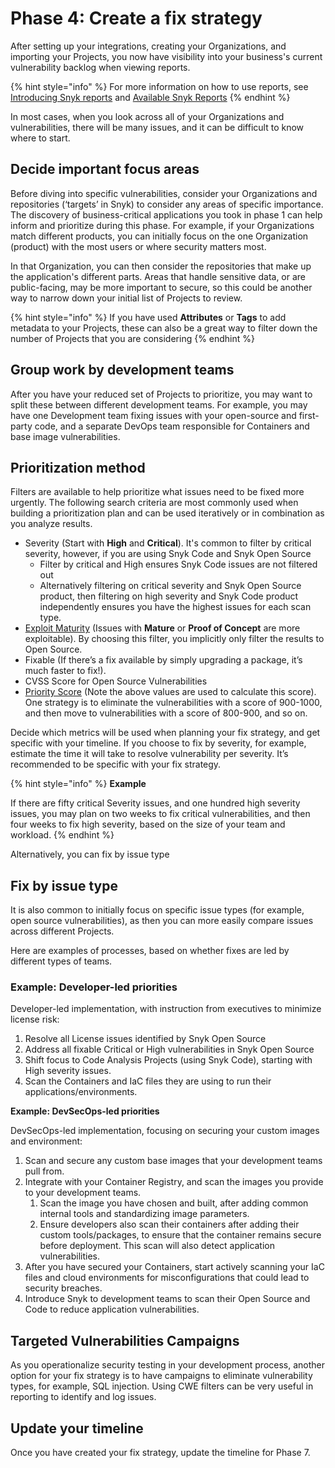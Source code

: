 # Phase 4: Create a fix strategy

After setting up your integrations, creating your Organizations, and importing your Projects, you now have visibility into your business's current vulnerability backlog when viewing reports.&#x20;

{% hint style="info" %}
For more information on how to use reports, see[ Introducing Snyk reports](https://docs.snyk.io/manage-risk/reporting/getting-started-with-snyk-reports) and [Available Snyk Reports](https://docs.snyk.io/manage-risk/reporting/available-snyk-reports)
{% endhint %}

In most cases, when you look across all of your Organizations and vulnerabilities, there will be many issues, and it can be difficult to know where to start.

## Decide important focus areas

Before diving into specific vulnerabilities, consider your Organizations and repositories (‘targets’ in Snyk) to consider any areas of specific importance. The discovery of business-critical applications you took in phase 1 can help inform and prioritize during this phase. For example, if your Organizations match different products, you can initially focus on the one Organization (product) with the most users or where security matters most.&#x20;

In that Organization, you can then consider the repositories that make up the application's different parts. Areas that handle sensitive data, or are public-facing, may be more important to secure, so this could be another way to narrow down your initial list of Projects to review.

{% hint style="info" %}
If you have used **Attributes** or **Tags** to add metadata to your Projects, these can also be a great way to filter down the number of Projects that you are considering
{% endhint %}

## Group work by development teams

After you have your reduced set of Projects to prioritize, you may want to split these between different development teams. For example, you may have one Development team fixing issues with your open-source and first-party code, and a separate DevOps team responsible for Containers and base image vulnerabilities.

## Prioritization method

Filters are available to help prioritize what issues need to be fixed more urgently. The following search criteria are most commonly used when building a prioritization plan and can be used iteratively or in combination as you analyze results.&#x20;

* Severity (Start with **High** and **Critical**). It's common to filter by critical severity, however, if you are using Snyk Code and Snyk Open Source
  * Filter by critical and High ensures Snyk Code issues are not filtered out
  * Alternatively filtering on critical severity and Snyk Open Source product, then filtering on high severity and Snyk Code product independently ensures you have the highest issues for each scan type.
* [Exploit Maturity](https://snyk.io/blog/whats-so-wild-about-exploits-in-the-wild-and-how-can-we-prioritize-accordingly/) (Issues with **Mature** or **Proof of Concept** are more exploitable). By choosing this filter, you implicitly only filter the results to Open Source.
* Fixable (If there’s a fix available by simply upgrading a package, it’s much faster to fix!).  &#x20;
* CVSS Score for Open Source Vulnerabilities
* [Priority Score](https://docs.snyk.io/manage-risk/priorities-for-fixing-issues/priority-score) (Note the above values are used to calculate this score). One strategy is to eliminate the vulnerabilities with a score of 900-1000, and then move to vulnerabilities with a score of 800-900, and so on.

Decide which metrics will be used when planning your fix strategy, and get specific with your timeline. If you choose to fix by severity, for example, estimate the time it will take to resolve vulnerability per severity. It’s recommended to be specific with your fix strategy.&#x20;

{% hint style="info" %}
**Example**

If there are fifty critical Severity issues, and one hundred high severity issues,  you may plan on two weeks to fix critical vulnerabilities, and then four weeks to fix high severity, based on the size of your team and workload.&#x20;
{% endhint %}

Alternatively, you can fix by issue type

## Fix by issue type

It is also common to initially focus on specific issue types (for example, open source vulnerabilities), as then you can more easily compare issues across different Projects.&#x20;

Here are examples of processes, based on whether fixes are led by different types of teams.

### Example: Developer-led priorities

Developer-led implementation, with instruction from executives to minimize license risk:

1. Resolve all License issues identified by Snyk Open Source
2. Address all fixable Critical or High vulnerabilities in Snyk Open Source
3. Shift focus to Code Analysis Projects (using Snyk Code), starting with High severity issues.
4. Scan the Containers and IaC files they are using to run their applications/environments.

**Example: DevSecOps-led priorities**

DevSecOps-led implementation, focusing on securing your custom images and environment:

1. Scan and secure any custom base images that your development teams pull from.
2. Integrate with your Container Registry, and scan the images you provide to your development teams.
   1. Scan the image you have chosen and built, after adding common internal tools and standardizing image parameters.
   2. Ensure developers also scan their containers after adding their custom tools/packages, to ensure that the container remains secure before deployment. This scan will also detect application vulnerabilities.
3. After you have secured your Containers, start actively scanning your IaC files and cloud environments for misconfigurations that could lead to security breaches.
4. Introduce Snyk to development teams to scan their Open Source and Code to reduce application vulnerabilities.

## Targeted Vulnerabilities Campaigns

As you operationalize security testing in your development process, another option for your fix strategy is to have campaigns to eliminate vulnerability types, for example, SQL injection. Using CWE filters can be very useful in reporting to identify and log issues.

## Update your timeline

Once you have created your fix strategy, update the timeline for Phase 7.
